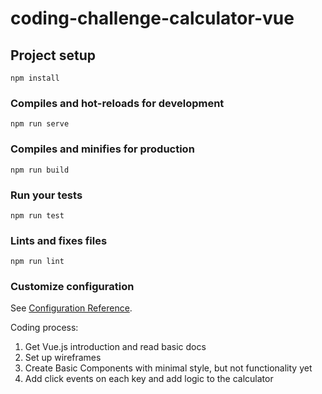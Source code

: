 # coding-challenge-calculator-vue

## Project setup
```
npm install
```

### Compiles and hot-reloads for development
```
npm run serve
```

### Compiles and minifies for production
```
npm run build
```

### Run your tests
```
npm run test
```

### Lints and fixes files
```
npm run lint
```

### Customize configuration
See [Configuration Reference](https://cli.vuejs.org/config/).

Coding process:

1. Get Vue.js introduction and read basic docs 
2. Set up wireframes
3. Create Basic Components with minimal style, but not functionality yet
4. Add click events on each key and add logic to the calculator



